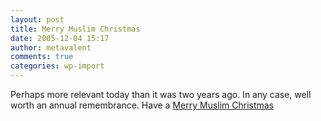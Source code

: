 ```yaml
---
layout: post
title: Merry Muslim Christmas
date: 2005-12-04 15:17
author: metavalent
comments: true
categories: wp-import
---
```

Perhaps more relevant today than it was two years ago. In any case, well worth an annual remembrance. Have a <a href="http://annoy.com/editorials/doc.html?DocumentID=100563">Merry Muslim Christmas</a>
